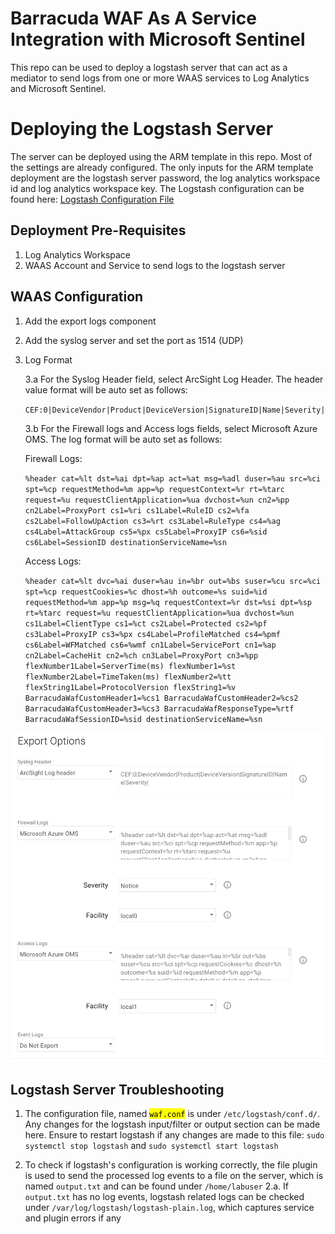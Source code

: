 # Barracuda WAF As A Service Integration with Microsoft Sentinel

This repo can be used to deploy a logstash server that can act as a mediator to send logs from one or more WAAS services to Log Analytics and Microsoft Sentinel.

# Deploying the Logstash Server
The server can be deployed using the ARM template in this repo. Most of the settings are already configured. The only inputs for the ARM template deployment are the logstash server password, the log analytics workspace id and log analytics workspace key. The Logstash configuration can be found here: [Logstash Configuration File](https://github.com/aravindan-acct/logstash_arm/blob/main/scripts/waf.conf)

## Deployment Pre-Requisites

1. Log Analytics Workspace
2. WAAS Account and Service to send logs to the logstash server

## WAAS Configuration
1. Add the export logs component
2. Add the syslog server and set the port as 1514 (UDP)
3. Log Format

    3.a For the Syslog Header field, select ArcSight Log Header. The header value format will be auto set as follows:

    ```CEF:0|DeviceVendor|Product|DeviceVersion|SignatureID|Name|Severity|```

    3.b For the Firewall logs and Access logs fields, select Microsoft Azure OMS. The log format will be auto set as follows:
    
    Firewall Logs:
    
    ```%header cat=%lt dst=%ai dpt=%ap act=%at msg=%adl duser=%au src=%ci spt=%cp requestMethod=%m app=%p requestContext=%r rt=%tarc request=%u requestClientApplication=%ua dvchost=%un cn2=%pp cn2Label=ProxyPort cs1=%ri cs1Label=RuleID cs2=%fa cs2Label=FollowUpAction cs3=%rt cs3Label=RuleType cs4=%ag cs4Label=AttackGroup cs5=%px cs5Label=ProxyIP cs6=%sid cs6Label=SessionID destinationServiceName=%sn```

    Access Logs:

    ```%header cat=%lt dvc=%ai duser=%au in=%br out=%bs suser=%cu src=%ci spt=%cp requestCookies=%c dhost=%h outcome=%s suid=%id requestMethod=%m app=%p msg=%q requestContext=%r dst=%si dpt=%sp  rt=%tarc request=%u requestClientApplication=%ua dvchost=%un cs1Label=ClientType cs1=%ct cs2Label=Protected cs2=%pf cs3Label=ProxyIP cs3=%px cs4Label=ProfileMatched cs4=%pmf cs6Label=WFMatched cs6=%wmf cn1Label=ServicePort cn1=%ap cn2Label=CacheHit cn2=%ch cn3Label=ProxyPort cn3=%pp flexNumber1Label=ServerTime(ms) flexNumber1=%st flexNumber2Label=TimeTaken(ms) flexNumber2=%tt flexString1Label=ProtocolVersion flexString1=%v BarracudaWafCustomHeader1=%cs1 BarracudaWafCustomHeader2=%cs2 BarracudaWafCustomHeader3=%cs3 BarracudaWafResponseType=%rtf BarracudaWafSessionID=%sid destinationServiceName=%sn```


![alt text](https://github.com/aravindan-acct/logstash_arm/blob/main/images/waas_export_logs.png?raw=true)

## Logstash Server Troubleshooting

1. The configuration file, named <mark>`waf.conf`</mark> is under `/etc/logstash/conf.d/`. Any changes for the logstash input/filter or output section can be made here. Ensure to restart logstash if any changes are made to this file: `sudo systemctl stop logstash` and `sudo systemctl start logstash`

2. To check if logstash's configuration is working correctly, the file plugin is used to send the processed log events to a file on the server, which is named `output.txt` and can be found under `/home/labuser`
    2.a. If `output.txt` has no log events, logstash related logs can be checked under `/var/log/logstash/logstash-plain.log`, which captures service and plugin errors if any

